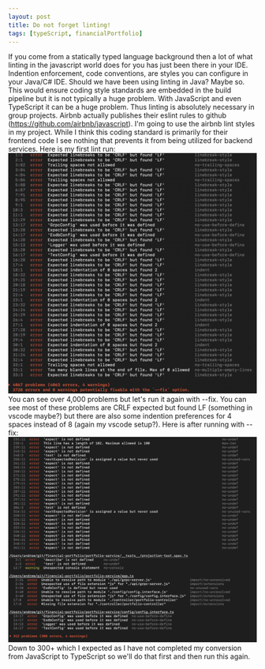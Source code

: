```yaml
---
layout: post
title: Do not forget linting!
tags: [typeScript, financialPortfolio]
---
```


If you come from a statically typed language background then a lot of what linting in the javascript world does for you has just been there in your IDE.  Indention enforcement, code conventions, are styles you can configure in your Java/C# IDE.  Should we have been using linting in Java?  Maybe so.  This would ensure coding style standards are embedded in the build pipeline but it is not typically a huge problem.  With JavaScript and even TypeScript it can be a huge problem.  Thus linting is absolutely necessary in group projects.  Airbnb actually publishes their eslint rules to github (https://github.com/airbnb/javascript).  I'm going to use the airbnb lint styles in my project.  While I think this coding standard is primarily for their frontend code I see nothing that prevents it from being utilized for backend services.  Here is my first lint run: ![Lint Output](images/eslint.png)  You can see over 4,000 problems but let's run it again with --fix.  You can see most of these problems are CRLF expected but found LF (something in vscode maybe?) but there are also some indention preferences for 4 spaces instead of 8 (again my vscode setup?).  Here is after running with --fix: ![Lint Fix Output](images/eslint-fix.png)
Down to 300+ which I expected as I have not completed my conversion from JavaScript to TypeScript so we'll do that first and then run this again.